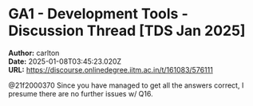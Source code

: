 # GA1 - Development Tools - Discussion Thread [TDS Jan 2025]

**Author:** carlton  
**Date:** 2025-01-08T03:45:23.020Z  
**URL:** https://discourse.onlinedegree.iitm.ac.in/t/161083/576111

@21f2000370 Since you have managed to get all the answers correct, I presume there are no further issues w/ Q16.
